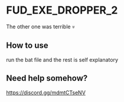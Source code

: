 # FUD_EXE_DROPPER_2
The other one was terrible :skull:

## How to use
run the bat file and the rest is self explanatory

## Need help somehow?
https://discord.gg/mdmtCTseNV
